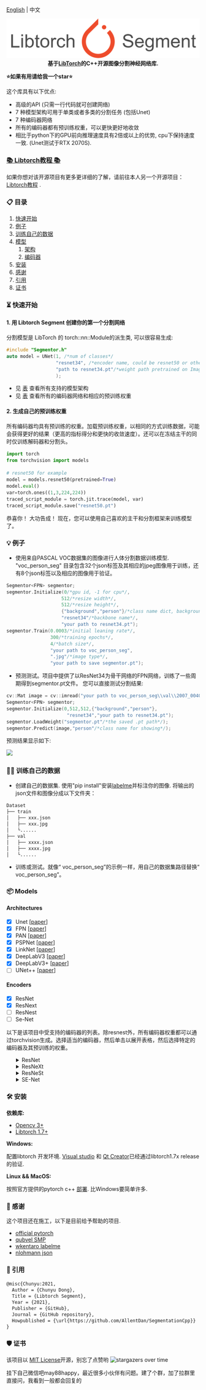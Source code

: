 [English](https://github.com/AllentDan/SegmentationCpp) | 中文

<div align="center">

![logo](https://raw.githubusercontent.com/AllentDan/ImageBase/main/OpenSource/LibtorchSegment.png)  
**基于[LibTorch](https://pytorch.org/)的C++开源图像分割神经网络库.**  

</div>

**⭐如果有用请给我一个star⭐**

这个库具有以下优点:

 - 高级的API (只需一行代码就可创建网络)
 - 7 种模型架构可用于单类或者多类的分割任务 (包括Unet)
 - 7 种编码器网络
 - 所有的编码器都有预训练权重，可以更快更好地收敛
 - 相比于python下的GPU前向推理速度具有2倍或以上的优势, cpu下保持速度一致. (Unet测试于RTX 2070S).
 
### [📚 Libtorch教程 📚](https://github.com/AllentDan/LibtorchTutorials)

如果你想对该开源项目有更多更详细的了解，请前往本人另一个开源项目：[Libtorch教程](https://github.com/AllentDan/LibtorchTutorials) .

### 📋 目录
 1. [快速开始](#start)
 2. [例子](#examples)
 3. [训练自己的数据](#trainingOwn)
 4. [模型](#models)
    1. [架构](#architectures)
    2. [编码器](#encoders)
 5. [安装](#installation)
 6. [感谢](#thanks)
 7. [引用](#citing)
 8. [证书](#license)

### ⏳ 快速开始 <a name="start"></a>

#### 1. 用 Libtorch Segment 创建你的第一个分割网络

分割模型是 LibTorch 的 torch::nn::Module的派生类, 可以很容易生成:

```cpp
#include "Segmentor.h"
auto model = UNet(1, /*num of classes*/
                  "resnet34", /*encoder name, could be resnet50 or others*/
                  "path to resnet34.pt"/*weight path pretrained on ImageNet, it is produced by torchscript*/
                  );
```
 - 见 [表](#architectures) 查看所有支持的模型架构
 - 见 [表](#encoders) 查看所有的编码器网络和相应的预训练权重

#### 2. 生成自己的预训练权重

所有编码器均具有预训练的权重。加载预训练权重，以相同的方式训练数据，可能会获得更好的结果（更高的指标得分和更快的收敛速度）。还可以在冻结主干的同时仅训练解码器和分割头。

```python
import torch
from torchvision import models

# resnet50 for example
model = models.resnet50(pretrained=True)
model.eval()
var=torch.ones((1,3,224,224))
traced_script_module = torch.jit.trace(model, var)
traced_script_module.save("resnet50.pt")
```

恭喜你！ 大功告成！ 现在，您可以使用自己喜欢的主干和分割框架来训练模型了。

### 💡 例子 <a name="examples"></a>
 - 使用来自PASCAL VOC数据集的图像进行人体分割数据训练模型. "voc_person_seg" 目录包含32个json标签及其相应的jpeg图像用于训练，还有8个json标签以及相应的图像用于验证。
```cpp
Segmentor<FPN> segmentor;
segmentor.Initialize(0/*gpu id, -1 for cpu*/,
                    512/*resize width*/,
                    512/*resize height*/,
                    {"background","person"}/*class name dict, background included*/,
                    "resnet34"/*backbone name*/,
                    "your path to resnet34.pt");
segmentor.Train(0.0003/*initial leaning rate*/,
                300/*training epochs*/,
                4/*batch size*/,
                "your path to voc_person_seg",
                ".jpg"/*image type*/,
                "your path to save segmentor.pt");
```

- 预测测试。项目中提供了以ResNet34为骨干网络的FPN网络，训练了一些周期得到segmentor.pt文件。 您可以直接测试分割结果:
```cpp
cv::Mat image = cv::imread("your path to voc_person_seg\\val\\2007_004000.jpg");
Segmentor<FPN> segmentor;
segmentor.Initialize(0,512,512,{"background","person"},
                      "resnet34","your path to resnet34.pt");
segmentor.LoadWeight("segmentor.pt"/*the saved .pt path*/);
segmentor.Predict(image,"person"/*class name for showing*/);
```
预测结果显示如下:

![](https://raw.githubusercontent.com/AllentDan/SegmentationCpp/main/prediction.jpg)

### 🧑‍🚀 训练自己的数据 <a name="trainingOwn"></a>
- 创建自己的数据集. 使用"pip install"安装[labelme](https://github.com/wkentaro/labelme)并标注你的图像. 将输出的json文件和图像分成以下文件夹：
```
Dataset
├── train
│   ├── xxx.json
│   ├── xxx.jpg
│   └......
├── val
│   ├── xxxx.json
│   ├── xxxx.jpg
│   └......
```
- 训练或测试。就像“ voc_person_seg”的示例一样，用自己的数据集路径替换“ voc_person_seg”。


### 📦 Models <a name="models"></a>

#### Architectures <a name="architectures"></a>
 - [x] Unet [[paper](https://arxiv.org/abs/1505.04597)]
 - [x] FPN [[paper](http://presentations.cocodataset.org/COCO17-Stuff-FAIR.pdf)]
 - [x] PAN [[paper](https://arxiv.org/abs/1805.10180)]
 - [x] PSPNet [[paper](https://arxiv.org/abs/1612.01105)]
 - [x] LinkNet [[paper](https://arxiv.org/abs/1707.03718)]
 - [x] DeepLabV3 [[paper](https://arxiv.org/abs/1706.05587)]
 - [x] DeepLabV3+ [[paper](https://arxiv.org/abs/1802.02611)]
 - [ ] UNet++ [[paper](https://arxiv.org/pdf/1807.10165.pdf)]

#### Encoders <a name="encoders"></a>
- [x] ResNet
- [x] ResNext
- [ ] ResNest
- [ ] Se-Net

以下是该项目中受支持的编码器的列表。除resnest外，所有编码器权重都可以通过torchvision生成。选择适当的编码器，然后单击以展开表格，然后选择特定的编码器及其预训练的权重。

<details>
<summary style="margin-left: 25px;">ResNet</summary>
<div style="margin-left: 25px;">

|Encoder                         |Weights                         |Params, M                       |
|--------------------------------|:------------------------------:|:------------------------------:|
|resnet18                        |imagenet                        |11M                             |
|resnet34                        |imagenet                        |21M                             |
|resnet50                        |imagenet                        |23M                             |
|resnet101                       |imagenet                        |42M                             |
|resnet152                       |imagenet                        |58M                             |

</div>
</details>

<details>
<summary style="margin-left: 25px;">ResNeXt</summary>
<div style="margin-left: 25px;">

|Encoder                         |Weights                         |Params, M                       |
|--------------------------------|:------------------------------:|:------------------------------:|
|resnext50_32x4d                 |imagenet                        |22M                             |
|resnext101_32x8d                |imagenet                        |86M                             |

</div>
</details>

<details>
<summary style="margin-left: 25px;">ResNeSt</summary>
<div style="margin-left: 25px;">

|Encoder                         |Weights                         |Params, M                       |
|--------------------------------|:------------------------------:|:------------------------------:|
|timm-resnest14d                 |imagenet                        |8M                              |
|timm-resnest26d                 |imagenet                        |15M                             |
|timm-resnest50d                 |imagenet                        |25M                             |
|timm-resnest101e                |imagenet                        |46M                             |
|timm-resnest200e                |imagenet                        |68M                             |
|timm-resnest269e                |imagenet                        |108M                            |
|timm-resnest50d_4s2x40d         |imagenet                        |28M                             |
|timm-resnest50d_1s4x24d         |imagenet                        |23M                             |

</div>
</details>

<details>
<summary style="margin-left: 25px;">SE-Net</summary>
<div style="margin-left: 25px;">

|Encoder                         |Weights                         |Params, M                       |
|--------------------------------|:------------------------------:|:------------------------------:|
|senet154                        |imagenet                        |113M                            |
|se_resnet50                     |imagenet                        |26M                             |
|se_resnet101                    |imagenet                        |47M                             |
|se_resnet152                    |imagenet                        |64M                             |
|se_resnext50_32x4d              |imagenet                        |25M                             |
|se_resnext101_32x4d             |imagenet                        |46M                             |

</div>
</details>

### 🛠 安装 <a name="installation"></a>
**依赖库:**

- [Opencv 3+](https://opencv.org/releases/)
- [Libtorch 1.7+](https://pytorch.org/)

**Windows:**

配置libtorch 开发环境. [Visual studio](https://allentdan.github.io/2020/12/16/pytorch%E9%83%A8%E7%BD%B2torchscript%E7%AF%87) 和 [Qt Creator](https://allentdan.github.io/2021/01/21/QT%20Creator%20+%20Opencv4.x%20+%20Libtorch1.7%E9%85%8D%E7%BD%AE/#more)已经通过libtorch1.7x release的验证. 

**Linux && MacOS:**

按照官方提供的pytorch c++ [部署](https://pytorch.org/tutorials/advanced/cpp_export.html). 比Windows要简单许多.

### 🤝 感谢 <a name="thanks"></a>
这个项目还在施工，以下是目前给予帮助的项目.
- [official pytorch](https://github.com/pytorch/pytorch)
- [qubvel SMP](https://github.com/qubvel/segmentation_models.pytorch)
- [wkentaro labelme](https://github.com/wkentaro/labelme)
- [nlohmann json](https://github.com/nlohmann/json)

### 📝 引用
```
@misc{Chunyu:2021,
  Author = {Chunyu Dong},
  Title = {Libtorch Segment},
  Year = {2021},
  Publisher = {GitHub},
  Journal = {GitHub repository},
  Howpublished = {\url{https://github.com/AllentDan/SegmentationCpp}}
}
```

### 🛡️ 证书 <a name="license"></a>
该项目以 [MIT License](https://github.com/qubvel/segmentation_models.pytorch/blob/master/LICENSE)开源，别忘了点赞哟
![stargazers over time](https://starchart.cc/AllentDan/SegmentationCpp.svg)

挂下自己微信吧may88happy，最近很多小伙伴有问题。建了个群，加了拉群里直接问，我看到一般都会回复的
